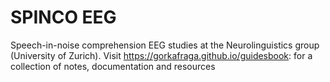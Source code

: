 # SPINCO EEG
Speech-in-noise comprehension EEG studies at the Neurolinguistics group (University of Zurich). 
Visit https://gorkafraga.github.io/guidesbook: for a collection of notes, documentation and resources
 
